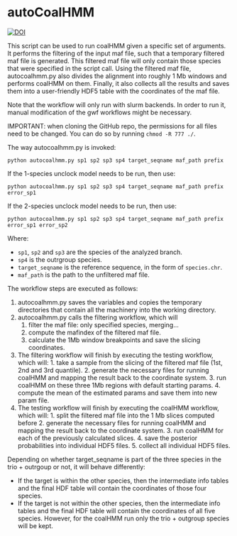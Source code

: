 # autoCoalHMM

[![DOI](https://zenodo.org/badge/254589955.svg)](https://zenodo.org/badge/latestdoi/254589955)

This script can be used to run coalHMM given a specific set of arguments. It performs
the filtering of the input maf file, such that a temporary filtered maf file is
generated. This filtered maf file will only contain those species that were specified
in the script call. Using the filtered maf file, autocoalhmm.py also divides the 
alignment into roughly 1 Mb windows and performs coalHMM on them. Finally, it also
collects all the results and saves them into a user-friendly HDF5 table with the
coordinates of the maf file. 

Note that the workflow will only run with slurm backends. In order to run it, 
manual modification of the gwf workflows might be necessary.

IMPORTANT: when cloning the GitHub repo, the permissions for all files need to be
changed. You can do so by running `chmod -R 777 ./`.

The way autocoalhmm.py is invoked:
```
python autocoalhmm.py sp1 sp2 sp3 sp4 target_seqname maf_path prefix
```
If the 1-species unclock model needs to be run, then use:
```
python autocoalhmm.py sp1 sp2 sp3 sp4 target_seqname maf_path prefix error_sp1
```
If the 2-species unclock model needs to be run, then use:
```	
python autocoalhmm.py sp1 sp2 sp3 sp4 target_seqname maf_path prefix error_sp1 error_sp2
```
Where:
- `sp1`, `sp2` and `sp3` are the species of the analyzed branch.
- `sp4` is the outrgroup species.
- `target_seqname` is the reference sequence, in the form of `species.chr`.
- `maf_path` is the path to the unfiltered maf file. 

The workflow steps are executed as follows:
1. autocoalhmm.py saves the variables and copies the temporary directories that contain all the machinery into the working directory.
2. autocoalhmm.py calls the filtering workflow, which will
    1. filter the maf file: only specified species, merging...
    2. compute the mafindex of the filtered maf file.
    3. calculate the 1Mb window breakpoints and save the slicing coordinates.
3. The filtering workflow will finish by executing the testing workflow, which will:
		1. take a sample from the slicing of the filtered maf file (1st, 2nd and 3rd quantile).
		2. generate the necessary files for running coalHMM and mapping the result back to the coordinate system. 
		3. run coalHMM on these three 1Mb regions with default starting params.
		4. compute the mean of the estimated params and save them into new param file.
4. The testing workflow will finish by executing the coalHMM workflow, which will:
		1. split the filtered maf file into the 1 Mb slices computed before
		2. generate the necessary files for running coalHMM and mapping the result back to the coordinate system. 
		3. run coalHMM for each of the previously calculated slices.
		4. save the posterior probabilities into individual HDF5 files. 
		5. collect all individual HDF5 files.

Depending on whether target_seqname is part of the three species in the trio + outrgoup
or not, it will behave differently:
- If the target is within the other species, then the intermediate info tables and the final HDF table will contain the coordinates of those four species. 
- If the target is not within the other species, then the intermediate info tables and the final HDF table will contain the coordinates of all five species. However, for the coalHMM run only the trio + outgroup species will be kept. 

